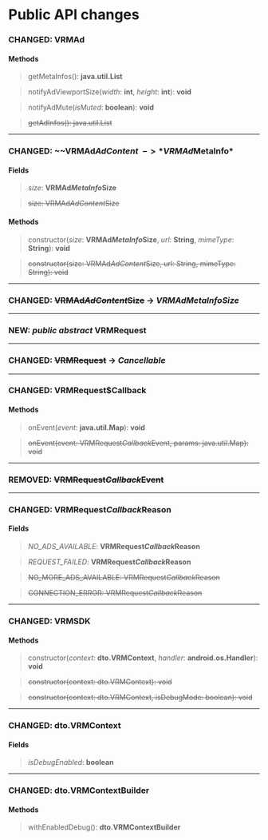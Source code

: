 # Public API changes
### CHANGED:  VRMAd

#### Methods


> getMetaInfos(): **java.util.List**

> notifyAdViewportSize(*width*: **int**, *height*: **int**): **void**

> notifyAdMute(*isMuted*: **boolean**): **void**

> ~~getAdInfos(): java.util.List~~


-----

### CHANGED:  ~~VRMAd$AdContent~~ -> *VRMAd$MetaInfo*
#### Fields


> *size*: **VRMAd$MetaInfo$Size**

> ~~size: VRMAd$AdContent$Size~~


#### Methods


> constructor(*size*: **VRMAd$MetaInfo$Size**, *url*: **String**, *mimeType*: **String**): **void**

> ~~constructor(size: VRMAd$AdContent$Size, url: String, mimeType: String): void~~


-----

### CHANGED:  ~~VRMAd$AdContent$Size~~ -> *VRMAd$MetaInfo$Size*



-----

### NEW: *public* *abstract* VRMRequest



-----

### CHANGED:  ~~VRMRequest~~ -> *Cancellable*



-----

### CHANGED:  VRMRequest$Callback

#### Methods


> onEvent(*event*: **java.util.Map**): **void**

> ~~onEvent(event: VRMRequest$Callback$Event, params: java.util.Map): void~~


-----

### REMOVED: ~~VRMRequest$Callback$Event~~


-----

### CHANGED:  VRMRequest$Callback$Reason
#### Fields


> *NO_ADS_AVAILABLE*: **VRMRequest$Callback$Reason**

> *REQUEST_FAILED*: **VRMRequest$Callback$Reason**

> ~~NO_MORE_ADS_AVAILABLE: VRMRequest$Callback$Reason~~

> ~~CONNECTION_ERROR: VRMRequest$Callback$Reason~~




-----

### CHANGED:  VRMSDK

#### Methods


> constructor(*context*: **dto.VRMContext**, *handler*: **android.os.Handler**): **void**

> ~~constructor(context: dto.VRMContext): void~~

> ~~constructor(context: dto.VRMContext, isDebugMode: boolean): void~~


-----

### CHANGED:  dto.VRMContext
#### Fields


> *isDebugEnabled*: **boolean**




-----

### CHANGED:  dto.VRMContextBuilder

#### Methods


> withEnabledDebug(): **dto.VRMContextBuilder**

